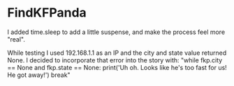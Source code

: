# FindKFPanda

I added time.sleep to add a little suspense, and make the process feel more "real". 

While testing I used 192.168.1.1 as an IP and the city and state value returned None. I decided to incorporate that error into the story with:
 "while fkp.city == None and fkp.state == None:
        print('Uh oh. Looks like he\'s too fast for us! He got away!')
        break"
